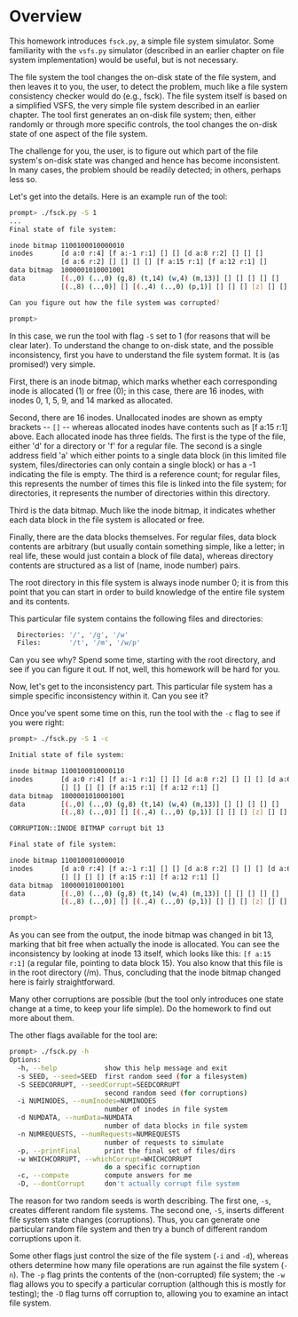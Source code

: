 
# Overview

This homework introduces `fsck.py`, a simple file system simulator. Some
familiarity with the `vsfs.py` simulator (described in an earlier chapter on
file system implementation) would be useful, but is not necessary.

The file system the tool changes the on-disk state of the file system, and
then leaves it to you, the user, to detect the problem, much like a file
system consistency checker would do (e.g., fsck). The file system itself is
based on a simplified VSFS, the very simple file system described in an
earlier chapter. The tool first generates an on-disk file system; then, either
randomly or through more specific controls, the tool changes the on-disk state
of one aspect of the file system. 

The challenge for you, the user, is to figure out which part of the file
system's on-disk state was changed and hence has become inconsistent. In many
cases, the problem should be readily detected; in others, perhaps less so.

Let's get into the details. Here is an example run of the tool:

```sh
prompt> ./fsck.py -S 1
...
Final state of file system:

inode bitmap 1100100010000010
inodes       [d a:0 r:4] [f a:-1 r:1] [] [] [d a:8 r:2] [] [] [] 
             [d a:6 r:2] [] [] [] [] [f a:15 r:1] [f a:12 r:1] []
data bitmap  1000001010001001
data         [(.,0) (..,0) (g,8) (t,14) (w,4) (m,13)] [] [] [] [] [] 
             [(.,8) (..,0)] [] [(.,4) (..,0) (p,1)] [] [] [] [z] [] [] [g]

Can you figure out how the file system was corrupted?

prompt> 
```

In this case, we run the tool with flag `-S` set to 1 (for reasons
that will be clear later). To understand the change to on-disk state,
and the possible inconsistency, first you have to understand the file
system format. It is (as promised!) very simple.

First, there is an inode bitmap, which marks whether each corresponding inode
is allocated (1) or free (0); in this case, there are 16 inodes, with inodes
0, 1, 5, 9, and 14 marked as allocated.

Second, there are 16 inodes. Unallocated inodes are shown as empty brackets --
`[]` -- whereas allocated inodes have contents such as [f a:15 r:1] above. Each
allocated inode has three fields. The first is the type of the file, either
'd' for a directory or 'f' for a regular file. The second is a single address
field 'a' which either points to a single data block (in this limited file
system, files/directories can only contain a single block) or has a -1
indicating the file is empty. The third is a reference count; for regular
files, this represents the number of times this file is linked into the file
system; for directories, it represents the number of directories within this
directory.

Third is the data bitmap. Much like the inode bitmap, it indicates whether
each data block in the file system is allocated or free.

Finally, there are the data blocks themselves. For regular files, data block
contents are arbitrary (but usually contain something simple, like a letter;
in real life, these would just contain a block of file data), whereas
directory contents are structured as a list of (name, inode number) pairs.

The root directory in this file system is always inode number 0; it is from
this point that you can start in order to build knowledge of the entire file
system and its contents.

This particular file system contains the following files and directories:
```sh
  Directories: '/', '/g', '/w'
  Files:       '/t', '/m', '/w/p'
```

Can you see why? Spend some time, starting with the root directory, and
see if you can figure it out. If not, well, this homework will be hard for
you. 

Now, let's get to the inconsistency part. This particular file system has a
simple specific inconsistency within it. Can you see it?

Once you've spent some time on this, run the tool with the `-c` flag to see if
you were right:

```sh
prompt> ./fsck.py -S 1 -c

Initial state of file system:

inode bitmap 1100100010000110
inodes       [d a:0 r:4] [f a:-1 r:1] [] [] [d a:8 r:2] [] [] [] [d a:6 r:2]
             [] [] [] [] [f a:15 r:1] [f a:12 r:1] []
data bitmap  1000001010001001
data         [(.,0) (..,0) (g,8) (t,14) (w,4) (m,13)] [] [] [] [] [] 
             [(.,8) (..,0)] [] [(.,4) (..,0) (p,1)] [] [] [] [z] [] [] [g]

CORRUPTION::INODE BITMAP corrupt bit 13

Final state of file system:

inode bitmap 1100100010000010
inodes       [d a:0 r:4] [f a:-1 r:1] [] [] [d a:8 r:2] [] [] [] [d a:6 r:2]
             [] [] [] [] [f a:15 r:1] [f a:12 r:1] []
data bitmap  1000001010001001
data         [(.,0) (..,0) (g,8) (t,14) (w,4) (m,13)] [] [] [] [] [] 
             [(.,8) (..,0)] [] [(.,4) (..,0) (p,1)] [] [] [] [z] [] [] [g]

prompt> 
```

As you can see from the output, the inode bitmap was changed in bit 13,
marking that bit free when actually the inode is allocated. You can see the
inconsistency by looking at inode 13 itself, which looks like this:
`[f a:15 r:1]` (a regular file, pointing to data block 15). You also know that
this file is in the root directory (/m). Thus, concluding that the inode
bitmap changed here is fairly straightforward.

Many other corruptions are possible (but the tool only introduces one state
change at a time, to keep your life simple). Do the homework to find out 
more about them.

The other flags available for the tool are:

```sh
prompt> ./fsck.py -h
Options:
  -h, --help            show this help message and exit
  -s SEED, --seed=SEED  first random seed (for a filesystem)
  -S SEEDCORRUPT, --seedCorrupt=SEEDCORRUPT
                        second random seed (for corruptions)
  -i NUMINODES, --numInodes=NUMINODES
                        number of inodes in file system
  -d NUMDATA, --numData=NUMDATA
                        number of data blocks in file system
  -n NUMREQUESTS, --numRequests=NUMREQUESTS
                        number of requests to simulate
  -p, --printFinal      print the final set of files/dirs
  -w WHICHCORRUPT, --whichCorrupt=WHICHCORRUPT
                        do a specific corruption
  -c, --compute         compute answers for me
  -D, --dontCorrupt     don't actually corrupt file system
```

The reason for two random seeds is worth describing. The first one, `-s`,
creates different random file systems. The second one, `-S`, inserts different
file system state changes (corruptions). Thus, you can generate one particular
random file system and then try a bunch of different random corruptions upon
it. 

Some other flags just control the size of the file system (`-i` and `-d`), whereas
others determine how many file operations are run against the file system
(`-n`). The `-p` flag prints the contents of the (non-corrupted) file system; the
`-w` flag allows you to specify a particular corruption (although this is mostly
for testing); the `-D` flag turns off corruption to, allowing you to examine an
intact file system.








